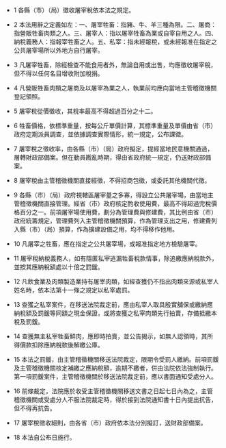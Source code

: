 * 1 各縣（市）（局）徵收屠宰稅依本法之規定。

* 2 本法用辭之定義如左：一、屠宰牲畜：指豬、牛、羊三種為限。二、屠商：指營販牲畜肉類之人。三、屠宰人：指以屠宰牲畜為業或自宰自用之人。四、納稅義務人：指報宰牲畜之人。五、私宰：指未經報稅，或未經報准在指定之公共屠宰場所以外地方自行屠宰。

* 3 凡屠宰牲畜，除經檢查不能食用者外，無論自用或出售，均應徵收屠宰稅，但不得以任何名目增收附加稅捐。

* 4 凡營販牲畜肉類之屠商及以屠宰為業之人，執業前均應向當地主管稽徵機關登記領照。

* 5 屠宰稅從價徵收，其稅率最高不得超過百分之十二。

* 6 牲畜價格，依標準重量，按每公斤單價計算，其標準重量及單價由省（市）政府定期派員調查，並依據調查實際情形，統一規定，公布課徵。

* 7 屠宰稅之徵收率，由各縣（市）（局）政府擬定，提經當地民意機關通過，層轉財政部備案。但在動員戡亂時期，得由省政府統一規定，仍送財政部備案。

* 8 屠宰稅由主管稽徵機關直接經徵，不得招商包徵，或委託其他機關代徵。

* 9 各縣（市）（局）政府視轄區屠宰量之多寡，得設立公共屠宰場，由當地主管稽徵機關直接管理。經省（市）政府核定酌收使用費，最高不得超過完稅價格百分之一。前項屠宰場使用費，劃分為管理費與修建費，其比例由省（市）政府統籌規定，管理費列入主管稽徵機關預算，作為管理支出之用，修建費列入縣（市）（局）預算，作為擴建設備之用，均不得移作他用。

* 10 凡屠宰之牲畜，應在指定之公共屠宰場，或報准指定地方檢驗屠宰。

* 11 屠宰稅納稅義務人，如有隱匿私宰逃漏牲畜稅款情事，除追繳應納稅款外，並按其應納稅額處以十倍之罰鍰。

* 12 凡飲食業及肉類製造業持有屠宰肉類，如經查獲仍不指出肉類來源或私宰人姓名時，依本法第十一條之規定以私宰處罰。

* 13 查獲之私宰案件，在移送法院裁定前，應由私宰人取具殷實舖保或繳納應納稅額及罰鍰等同額之現金保證，或將查獲之私宰肉類先行拍賣，存備抵繳本稅及罰鍰。

* 14 查獲無主私宰牲畜鮮肉，應即時拍賣，並公告揭示，如無人認領時，其所得價款扣除應納稅款後解繳公庫。

* 15 本法之罰鍰，由主管稽徵機關移送法院裁定，限期令受罰人繳納。前項罰鍰及主管稽徵機關核定補繳之應納稅額，逾期不繳者，併由法院依法強制執行。第一項罰鍰案件，主管稽徵機關於移送法院裁定前，應以書面通知受處分人。

* 16 前條裁定，法院應於收受主管稽徵機關移送文書之日起七日內為之，主管稽徵機關或受處分人不服法院裁定時，得於接到法院通知書十日內提出抗告，但不得再抗告。

* 17 屠宰稅徵收細則，由各省（市）政府依本法分別擬訂，送財政部備案。

* 18 本法自公布日施行。

